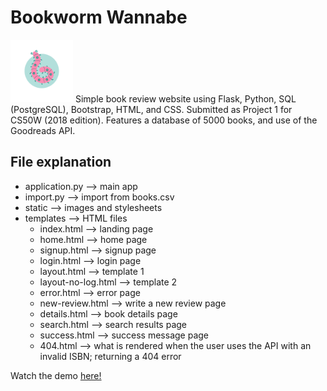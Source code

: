# Bookworm Wannabe 
<img height=100rem src="https://github.com/isabellaenriquez/bookworm-wannabe/blob/master/static/BWW-LOGO.png"> 
Simple book review website using Flask, Python, SQL (PostgreSQL), Bootstrap, HTML, and CSS. Submitted as Project 1 for CS50W (2018 edition). Features a database of 5000 books, and use of the Goodreads API.

## File explanation
- application.py --> main app
- import.py --> import from books.csv
- static --> images and stylesheets
- templates --> HTML files
    - index.html --> landing page
    - home.html --> home page
    - signup.html --> signup page
    - login.html --> login page
    - layout.html --> template 1
    - layout-no-log.html --> template 2
    - error.html --> error page
    - new-review.html --> write a new review page
    - details.html --> book details page
    - search.html --> search results page
    - success.html --> success message page
    - 404.html --> what is rendered when the user uses the API with an invalid ISBN; returning a 404 error
 

Watch the demo <a href="https://www.youtube.com/watch?v=XaUTkiJLEHQ&list=PLH2wYuURvrWQskB8BvBHlLlFj8IeHopvF&index=2">here!</a>
